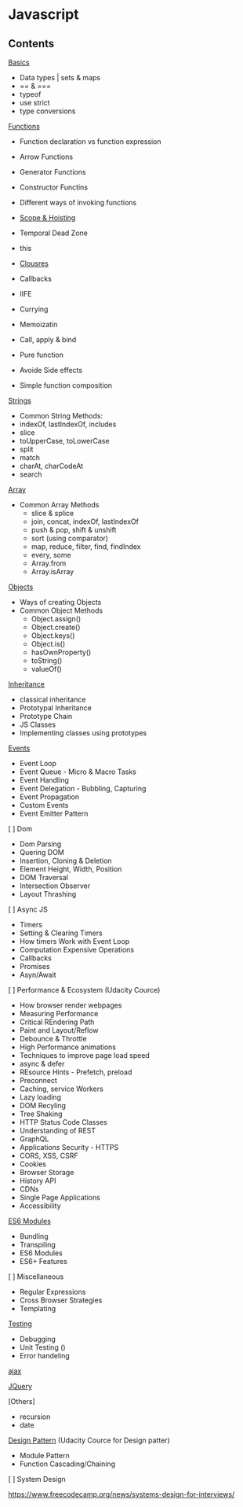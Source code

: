 # Javascript

## Contents

[Basics](basics.md)
- Data types | sets & maps
- == & ===
- typeof
- use strict
- type conversions


[Functions](functions.md)
- Function declaration vs function expression
- Arrow Functions
- Generator Functions
- Constructor Functins
- Different ways of invoking functions
- [Scope & Hoisting](scope_hoisting.md)
- Temporal Dead Zone
- this
- [Clousres](closures.md)
- Callbacks
- IIFE

- Currying
- Memoizatin
- Call, apply & bind
- Pure function
- Avoide Side effects
- Simple function composition

[Strings](strings.md)
  - Common String Methods:
  - indexOf, lastIndexOf, includes
  - slice
  - toUpperCase, toLowerCase
  - split
  - match
  - charAt, charCodeAt
  - search

[Array](array.md)
 - Common Array Methods
 	- slice & splice
 	- join, concat, indexOf, lastIndexOf
 	- push & pop, shift & unshift
 	- sort (using comparator)
 	- map, reduce, filter, find, findIndex
 	- every, some
 	- Array.from
 	- Array.isArray


[Objects](object.md)
  - Ways of creating Objects
  - Common Object Methods
  	- Object.assign()
  	- Object.create()
  	- Object.keys()
  	- Object.is()
  	- hasOwnProperty()
  	- toString()
  	- valueOf()

[Inheritance](oop.md)
- classical inheritance
- Prototypal Inheritance
- Prototype Chain
- JS Classes
- Implementing classes using prototypes


[Events](events.md)
- Event Loop
- Event Queue - Micro & Macro Tasks
- Event Handling
- Event Delegation - Bubbling, Capturing
- Event Propagation
- Custom Events
- Event Emitter Pattern

[ ] Dom
- Dom Parsing
- Quering DOM
- Insertion, Cloning & Deletion
- Element Height, Width, Position
- DOM Traversal
- Intersection Observer
- Layout Thrashing

[ ] Async JS
- Timers
- Setting & Clearing Timers
- How timers Work with Event Loop
- Computation Expensive Operations
- Callbacks
- Promises
- Asyn/Await

[ ] Performance & Ecosystem
(Udacity Cource)
- How browser render webpages
- Measuring Performance
- Critical REndering Path
- Paint and Layout/Reflow
- Debounce & Throttle
- High Performance animations
- Techniques to improve page load speed
- async & defer
- REsource Hints - Prefetch, preload
- Preconnect
- Caching, service Workers
- Lazy loading
- DOM Recyling
- Tree Shaking
- HTTP Status Code Classes
- Understanding of REST
- GraphQL
- Applications Security - HTTPS
- CORS, XSS, CSRF
- Cookies
- Browser Storage
- History API
- CDNs
- Single Page Applications
- Accessibility

[ES6 Modules](modules.md)
  - Bundling
  - Transpiling
  - ES6 Modules
  - ES6+ Features

[ ] Miscellaneous
- Regular Expressions
- Cross Browser Strategies
- Templating


[Testing](testing.md)
- Debugging
- Unit Testing ()
- Error handeling


[ajax](ajax.md)


[JQuery](jquery.md)

[Others]
- recursion
- date

[Design Pattern](design-pattern.md)
  (Udacity Cource for Design patter)
- Module Pattern
- Function Cascading/Chaining




[ ] System Design

https://www.freecodecamp.org/news/systems-design-for-interviews/